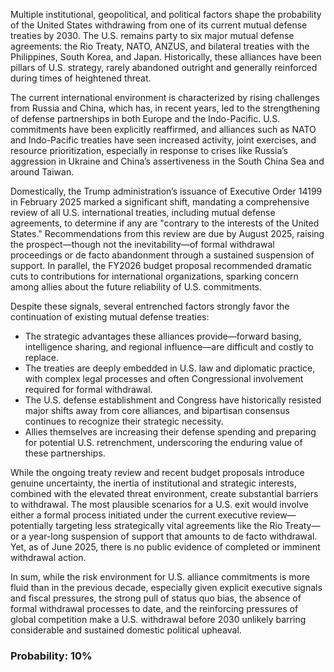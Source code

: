 Multiple institutional, geopolitical, and political factors shape the probability of the United States withdrawing from one of its current mutual defense treaties by 2030. The U.S. remains party to six major mutual defense agreements: the Rio Treaty, NATO, ANZUS, and bilateral treaties with the Philippines, South Korea, and Japan. Historically, these alliances have been pillars of U.S. strategy, rarely abandoned outright and generally reinforced during times of heightened threat.

The current international environment is characterized by rising challenges from Russia and China, which has, in recent years, led to the strengthening of defense partnerships in both Europe and the Indo-Pacific. U.S. commitments have been explicitly reaffirmed, and alliances such as NATO and Indo-Pacific treaties have seen increased activity, joint exercises, and resource prioritization, especially in response to crises like Russia’s aggression in Ukraine and China’s assertiveness in the South China Sea and around Taiwan.

Domestically, the Trump administration’s issuance of Executive Order 14199 in February 2025 marked a significant shift, mandating a comprehensive review of all U.S. international treaties, including mutual defense agreements, to determine if any are "contrary to the interests of the United States." Recommendations from this review are due by August 2025, raising the prospect—though not the inevitability—of formal withdrawal proceedings or de facto abandonment through a sustained suspension of support. In parallel, the FY2026 budget proposal recommended dramatic cuts to contributions for international organizations, sparking concern among allies about the future reliability of U.S. commitments.

Despite these signals, several entrenched factors strongly favor the continuation of existing mutual defense treaties:
- The strategic advantages these alliances provide—forward basing, intelligence sharing, and regional influence—are difficult and costly to replace.
- The treaties are deeply embedded in U.S. law and diplomatic practice, with complex legal processes and often Congressional involvement required for formal withdrawal.
- The U.S. defense establishment and Congress have historically resisted major shifts away from core alliances, and bipartisan consensus continues to recognize their strategic necessity.
- Allies themselves are increasing their defense spending and preparing for potential U.S. retrenchment, underscoring the enduring value of these partnerships.

While the ongoing treaty review and recent budget proposals introduce genuine uncertainty, the inertia of institutional and strategic interests, combined with the elevated threat environment, create substantial barriers to withdrawal. The most plausible scenarios for a U.S. exit would involve either a formal process initiated under the current executive review—potentially targeting less strategically vital agreements like the Rio Treaty—or a year-long suspension of support that amounts to de facto withdrawal. Yet, as of June 2025, there is no public evidence of completed or imminent withdrawal action.

In sum, while the risk environment for U.S. alliance commitments is more fluid than in the previous decade, especially given explicit executive signals and fiscal pressures, the strong pull of status quo bias, the absence of formal withdrawal processes to date, and the reinforcing pressures of global competition make a U.S. withdrawal before 2030 unlikely barring considerable and sustained domestic political upheaval.

### Probability: 10%